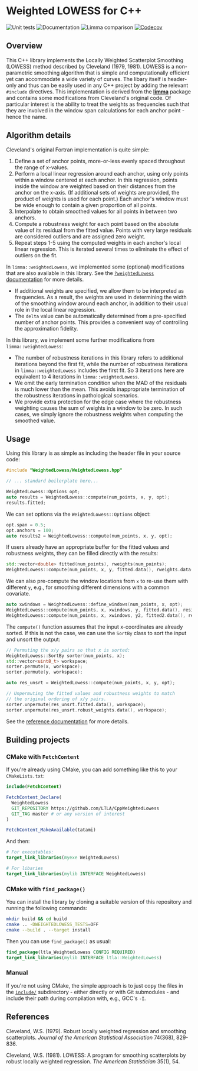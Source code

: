 # Weighted LOWESS for C++

![Unit tests](https://github.com/LTLA/CppWeightedLowess/actions/workflows/run-tests.yaml/badge.svg)
![Documentation](https://github.com/LTLA/CppWeightedLowess/actions/workflows/doxygenate.yaml/badge.svg)
![Limma comparison](https://github.com/LTLA/CppWeightedLowess/actions/workflows/compare-limma.yaml/badge.svg)
[![Codecov](https://codecov.io/gh/LTLA/CppWeightedLowess/branch/master/graph/badge.svg?token=GBHWVK9MFY)](https://codecov.io/gh/LTLA/CppWeightedLowess)

## Overview

This C++ library implements the Locally Weighted Scatterplot Smoothing (LOWESS) method described by Cleveland (1979, 1981).
LOWESS is a non-parametric smoothing algorithm that is simple and computationally efficient yet can accommodate a wide variety of curves.
The libary itself is header-only and thus can be easily used in any C++ project by adding the relevant `#include` directives.
This implementation is derived from the [**limma**](https://bioconductor.org/packages/limma/) package and contains some modifications from Cleveland's original code.
Of particular interest is the ability to treat the weights as frequencies such that they are involved in the window span calculations for each anchor point - hence the name.

## Algorithm details

Cleveland's original Fortran implementation is quite simple:

1. Define a set of anchor points, more-or-less evenly spaced throughout the range of x-values.
2. Perform a local linear regression around each anchor, using only points within a window centered at each anchor.
In this regression, points inside the window are weighted based on their distances from the anchor on the x-axis.
(If additional sets of weights are provided, the product of weights is used for each point.)
Each anchor's window must be wide enough to contain a given proportion of all points.
4. Interpolate to obtain smoothed values for all points in between two anchors.
5. Compute a robustness weight for each point based on the absolute value of its residual from the fitted value.
Points with very large residuals are considered outliers and are assigned zero weight.
6. Repeat steps 1-5 using the computed weights in each anchor's local linear regression.
This is iterated several times to eliminate the effect of outliers on the fit.

In `limma::weightedLowess`, we implemented some (optional) modifications that are also available in this library.
See the [`?weightedLowess` documentation](https://rdrr.io/bioc/limma/man/weightedLowess.html) for more details.

- If additional weights are specified, we allow them to be interpreted as frequencies.
As a result, the weights are used in determining the width of the smoothing window around each anchor, in addition to their usual role in the local linear regression.
- The `delta` value can be automatically determined from a pre-specified number of anchor points.
This provides a convenient way of controlling the approximation fidelity.

In this library, we implement some further modifications from `limma::weightedLowess`:

- The number of robustness iterations in this library refers to additional iterations beyond the first fit,
while the number of robustness iterations in `limma::weightedLowess` includes the first fit.
So 3 iterations here are equivalent to 4 iterations in `limma::weightedLowess`.
- We omit the early termination condition when the MAD of the residuals is much lower than the mean.
This avoids inappropriate termination of the robustness iterations in pathological scenarios.
- We provide extra protection for the edge case where the robustness weighting causes the sum of weights in a window to be zero.
In such cases, we simply ignore the robustness weights when computing the smoothed value.

## Usage

Using this library is as simple as including the header file in your source code:

```cpp
#include "WeightedLowess/WeightedLowess.hpp"

// ... standard boilerplate here...

WeightedLowess::Options opt;
auto results = WeightedLowess::compute(num_points, x, y, opt);
results.fitted;
```

We can set options via the `WeightedLowess::Options` object:

```cpp
opt.span = 0.5;
opt.anchors = 100;
auto results2 = WeightedLowess::compute(num_points, x, y, opt);
```

If users already have an appropriate buffer for the fitted values and robustness weights, they can be filled directly with the results:

```cpp
std::vector<double> fitted(num_points), rweights(num_points);
WeightedLowess::compute(num_points, x, y, fitted.data(), rweights.data(), opt);
```

We can also pre-compute the window locations from `x` to re-use them with different `y`, e.g., for smoothing different dimensions with a common covariate.

```cpp
auto xwindows = WeightedLowess::define_windows(num_points, x, opt);
WeightedLowess::compute(num_points, x, xwindows, y, fitted.data(), resids.data(), opt);
WeightedLowess::compute(num_points, x, xwindows, y2, fitted2.data(), resids2.data(), opt); // etc.
```

The `compute()` function assumes that the input x-coordinates are already sorted.
If this is not the case, we can use the `SortBy` class to sort the input and unsort the output:

```cpp
// Permuting the x/y pairs so that x is sorted:
WeightedLowess::SortBy sorter(num_points, x);
std::vector<uint8_t> workspace;
sorter.permute(x, workspace);
sorter.permute(y, workspace);

auto res_unsrt = WeightedLowess::compute(num_points, x, y, opt);

// Unpermuting the fitted values and robustness weights to match
// the original ordering of x/y pairs.
sorter.unpermute(res_unsrt.fitted.data(), workspace);
sorter.unpermute(res_unsrt.robust_weights.data(), workspace);
```

See the [reference documentation](https://ltla.github.io/CppWeightedLowess) for more details.

## Building projects

### CMake with `FetchContent`

If you're already using CMake, you can add something like this to your `CMakeLists.txt`:

```cmake
include(FetchContent)

FetchContent_Declare(
  WeightedLowess 
  GIT_REPOSITORY https://github.com/LTLA/CppWeightedLowess
  GIT_TAG master # or any version of interest
)

FetchContent_MakeAvailable(tatami)
```

And then:

```cmake
# For executables:
target_link_libraries(myexe WeightedLowess)

# For libaries
target_link_libraries(mylib INTERFACE WeightedLowess)
```

### CMake with `find_package()`

You can install the library by cloning a suitable version of this repository and running the following commands:

```sh
mkdir build && cd build
cmake .. -DWEIGHTEDLOWESS_TESTS=OFF
cmake --build . --target install
```

Then you can use `find_package()` as usual:

```cmake
find_package(ltla_WeightedLowess CONFIG REQUIRED)
target_link_libraries(mylib INTERFACE ltla::WeightedLowess)
```

### Manual

If you're not using CMake, the simple approach is to just copy the files in the [`include/`](include) subdirectory - 
either directly or with Git submodules - and include their path during compilation with, e.g., GCC's `-I`.

## References 

Cleveland, W.S. (1979).
Robust locally weighted regression and smoothing scatterplots. 
_Journal of the American Statistical Association_ 74(368), 829-836.

Cleveland, W.S. (1981). 
LOWESS: A program for smoothing scatterplots by robust locally weighted regression. 
_The American Statistician_ 35(1), 54.
